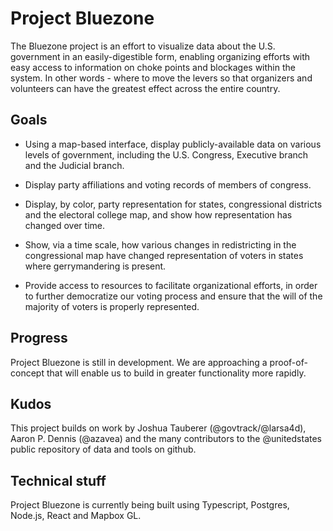# Project Bluezone

The Bluezone project is an effort to visualize data about the U.S. government in an easily-digestible form, enabling organizing efforts with easy access to information on choke points and blockages within the system.  In other words - where to move the levers so that organizers and volunteers can have the greatest effect across the entire country.

## Goals

- Using a map-based interface, display publicly-available data on various levels of government, including the U.S. Congress, Executive branch and the Judicial branch.  

- Display party affiliations and voting records of members of congress.

- Display, by color, party representation for states, congressional districts and the electoral college map, and show how representation has changed over time.

- Show, via a time scale, how various changes in redistricting in the congressional map have changed representation of voters in states where gerrymandering is present.

- Provide access to resources to facilitate organizational efforts, in order to further democratize our voting process and ensure that the will of the majority of voters is properly represented.

## Progress

Project Bluezone is still in development.  We are approaching a proof-of-concept that will enable us to build in greater functionality more rapidly.

## Kudos

This project builds on work by Joshua Tauberer (@govtrack/@larsa4d), Aaron P. Dennis (@azavea) and the many contributors to the @unitedstates public repository of data and tools on github.

## Technical stuff

Project Bluezone is currently being built using Typescript, Postgres, Node.js, React and Mapbox GL.